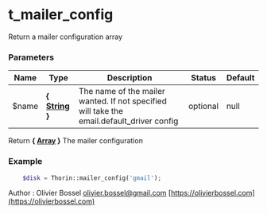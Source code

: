 # t_mailer_config

Return a mailer configuration array


### Parameters
Name  |  Type  |  Description  |  Status  |  Default
------------  |  ------------  |  ------------  |  ------------  |  ------------
$name  |  **{ [String](http://php.net/manual/en/language.types.string.php) }**  |  The name of the mailer wanted. If not specified will take the email.default_driver config  |  optional  |  null

Return **{ [Array](http://php.net/manual/en/language.types.array.php) }** The mailer configuration

### Example
```php
	$disk = Thorin::mailer_config('gmail');
```
Author : Olivier Bossel [olivier.bossel@gmail.com](mailto:olivier.bossel@gmail.com) [https://olivierbossel.com](https://olivierbossel.com)
